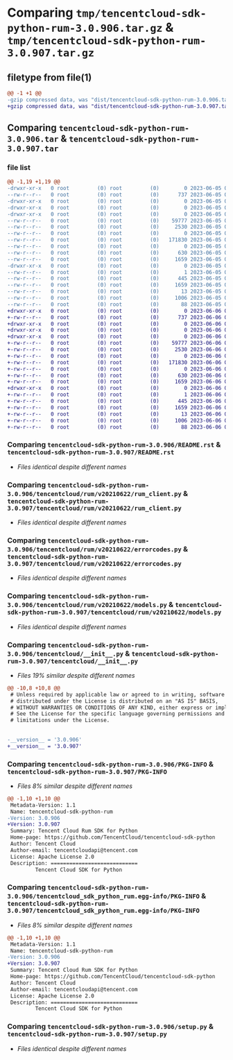 # Comparing `tmp/tencentcloud-sdk-python-rum-3.0.906.tar.gz` & `tmp/tencentcloud-sdk-python-rum-3.0.907.tar.gz`

## filetype from file(1)

```diff
@@ -1 +1 @@
-gzip compressed data, was "dist/tencentcloud-sdk-python-rum-3.0.906.tar", last modified: Mon Jun  5 00:40:42 2023, max compression
+gzip compressed data, was "dist/tencentcloud-sdk-python-rum-3.0.907.tar", last modified: Tue Jun  6 02:33:02 2023, max compression
```

## Comparing `tencentcloud-sdk-python-rum-3.0.906.tar` & `tencentcloud-sdk-python-rum-3.0.907.tar`

### file list

```diff
@@ -1,19 +1,19 @@
-drwxr-xr-x   0 root         (0) root         (0)        0 2023-06-05 00:40:42.000000 tencentcloud-sdk-python-rum-3.0.906/
--rw-r--r--   0 root         (0) root         (0)      737 2023-06-05 00:40:42.000000 tencentcloud-sdk-python-rum-3.0.906/README.rst
-drwxr-xr-x   0 root         (0) root         (0)        0 2023-06-05 00:40:42.000000 tencentcloud-sdk-python-rum-3.0.906/tencentcloud/
-drwxr-xr-x   0 root         (0) root         (0)        0 2023-06-05 00:40:42.000000 tencentcloud-sdk-python-rum-3.0.906/tencentcloud/rum/
-drwxr-xr-x   0 root         (0) root         (0)        0 2023-06-05 00:40:42.000000 tencentcloud-sdk-python-rum-3.0.906/tencentcloud/rum/v20210622/
--rw-r--r--   0 root         (0) root         (0)    59777 2023-06-05 00:40:42.000000 tencentcloud-sdk-python-rum-3.0.906/tencentcloud/rum/v20210622/rum_client.py
--rw-r--r--   0 root         (0) root         (0)     2530 2023-06-05 00:40:42.000000 tencentcloud-sdk-python-rum-3.0.906/tencentcloud/rum/v20210622/errorcodes.py
--rw-r--r--   0 root         (0) root         (0)        0 2023-06-05 00:40:42.000000 tencentcloud-sdk-python-rum-3.0.906/tencentcloud/rum/v20210622/__init__.py
--rw-r--r--   0 root         (0) root         (0)   171830 2023-06-05 00:40:42.000000 tencentcloud-sdk-python-rum-3.0.906/tencentcloud/rum/v20210622/models.py
--rw-r--r--   0 root         (0) root         (0)        0 2023-06-05 00:40:42.000000 tencentcloud-sdk-python-rum-3.0.906/tencentcloud/rum/__init__.py
--rw-r--r--   0 root         (0) root         (0)      630 2023-06-05 00:40:42.000000 tencentcloud-sdk-python-rum-3.0.906/tencentcloud/__init__.py
--rw-r--r--   0 root         (0) root         (0)     1659 2023-06-05 00:40:42.000000 tencentcloud-sdk-python-rum-3.0.906/PKG-INFO
-drwxr-xr-x   0 root         (0) root         (0)        0 2023-06-05 00:40:42.000000 tencentcloud-sdk-python-rum-3.0.906/tencentcloud_sdk_python_rum.egg-info/
--rw-r--r--   0 root         (0) root         (0)        1 2023-06-05 00:40:42.000000 tencentcloud-sdk-python-rum-3.0.906/tencentcloud_sdk_python_rum.egg-info/dependency_links.txt
--rw-r--r--   0 root         (0) root         (0)      445 2023-06-05 00:40:42.000000 tencentcloud-sdk-python-rum-3.0.906/tencentcloud_sdk_python_rum.egg-info/SOURCES.txt
--rw-r--r--   0 root         (0) root         (0)     1659 2023-06-05 00:40:42.000000 tencentcloud-sdk-python-rum-3.0.906/tencentcloud_sdk_python_rum.egg-info/PKG-INFO
--rw-r--r--   0 root         (0) root         (0)       13 2023-06-05 00:40:42.000000 tencentcloud-sdk-python-rum-3.0.906/tencentcloud_sdk_python_rum.egg-info/top_level.txt
--rw-r--r--   0 root         (0) root         (0)     1006 2023-06-05 00:40:42.000000 tencentcloud-sdk-python-rum-3.0.906/setup.py
--rw-r--r--   0 root         (0) root         (0)       88 2023-06-05 00:40:42.000000 tencentcloud-sdk-python-rum-3.0.906/setup.cfg
+drwxr-xr-x   0 root         (0) root         (0)        0 2023-06-06 02:33:02.000000 tencentcloud-sdk-python-rum-3.0.907/
+-rw-r--r--   0 root         (0) root         (0)      737 2023-06-06 02:33:02.000000 tencentcloud-sdk-python-rum-3.0.907/README.rst
+drwxr-xr-x   0 root         (0) root         (0)        0 2023-06-06 02:33:02.000000 tencentcloud-sdk-python-rum-3.0.907/tencentcloud/
+drwxr-xr-x   0 root         (0) root         (0)        0 2023-06-06 02:33:02.000000 tencentcloud-sdk-python-rum-3.0.907/tencentcloud/rum/
+drwxr-xr-x   0 root         (0) root         (0)        0 2023-06-06 02:33:02.000000 tencentcloud-sdk-python-rum-3.0.907/tencentcloud/rum/v20210622/
+-rw-r--r--   0 root         (0) root         (0)    59777 2023-06-06 02:33:02.000000 tencentcloud-sdk-python-rum-3.0.907/tencentcloud/rum/v20210622/rum_client.py
+-rw-r--r--   0 root         (0) root         (0)     2530 2023-06-06 02:33:02.000000 tencentcloud-sdk-python-rum-3.0.907/tencentcloud/rum/v20210622/errorcodes.py
+-rw-r--r--   0 root         (0) root         (0)        0 2023-06-06 02:33:02.000000 tencentcloud-sdk-python-rum-3.0.907/tencentcloud/rum/v20210622/__init__.py
+-rw-r--r--   0 root         (0) root         (0)   171830 2023-06-06 02:33:02.000000 tencentcloud-sdk-python-rum-3.0.907/tencentcloud/rum/v20210622/models.py
+-rw-r--r--   0 root         (0) root         (0)        0 2023-06-06 02:33:02.000000 tencentcloud-sdk-python-rum-3.0.907/tencentcloud/rum/__init__.py
+-rw-r--r--   0 root         (0) root         (0)      630 2023-06-06 02:33:02.000000 tencentcloud-sdk-python-rum-3.0.907/tencentcloud/__init__.py
+-rw-r--r--   0 root         (0) root         (0)     1659 2023-06-06 02:33:02.000000 tencentcloud-sdk-python-rum-3.0.907/PKG-INFO
+drwxr-xr-x   0 root         (0) root         (0)        0 2023-06-06 02:33:02.000000 tencentcloud-sdk-python-rum-3.0.907/tencentcloud_sdk_python_rum.egg-info/
+-rw-r--r--   0 root         (0) root         (0)        1 2023-06-06 02:33:02.000000 tencentcloud-sdk-python-rum-3.0.907/tencentcloud_sdk_python_rum.egg-info/dependency_links.txt
+-rw-r--r--   0 root         (0) root         (0)      445 2023-06-06 02:33:02.000000 tencentcloud-sdk-python-rum-3.0.907/tencentcloud_sdk_python_rum.egg-info/SOURCES.txt
+-rw-r--r--   0 root         (0) root         (0)     1659 2023-06-06 02:33:02.000000 tencentcloud-sdk-python-rum-3.0.907/tencentcloud_sdk_python_rum.egg-info/PKG-INFO
+-rw-r--r--   0 root         (0) root         (0)       13 2023-06-06 02:33:02.000000 tencentcloud-sdk-python-rum-3.0.907/tencentcloud_sdk_python_rum.egg-info/top_level.txt
+-rw-r--r--   0 root         (0) root         (0)     1006 2023-06-06 02:33:02.000000 tencentcloud-sdk-python-rum-3.0.907/setup.py
+-rw-r--r--   0 root         (0) root         (0)       88 2023-06-06 02:33:02.000000 tencentcloud-sdk-python-rum-3.0.907/setup.cfg
```

### Comparing `tencentcloud-sdk-python-rum-3.0.906/README.rst` & `tencentcloud-sdk-python-rum-3.0.907/README.rst`

 * *Files identical despite different names*

### Comparing `tencentcloud-sdk-python-rum-3.0.906/tencentcloud/rum/v20210622/rum_client.py` & `tencentcloud-sdk-python-rum-3.0.907/tencentcloud/rum/v20210622/rum_client.py`

 * *Files identical despite different names*

### Comparing `tencentcloud-sdk-python-rum-3.0.906/tencentcloud/rum/v20210622/errorcodes.py` & `tencentcloud-sdk-python-rum-3.0.907/tencentcloud/rum/v20210622/errorcodes.py`

 * *Files identical despite different names*

### Comparing `tencentcloud-sdk-python-rum-3.0.906/tencentcloud/rum/v20210622/models.py` & `tencentcloud-sdk-python-rum-3.0.907/tencentcloud/rum/v20210622/models.py`

 * *Files identical despite different names*

### Comparing `tencentcloud-sdk-python-rum-3.0.906/tencentcloud/__init__.py` & `tencentcloud-sdk-python-rum-3.0.907/tencentcloud/__init__.py`

 * *Files 19% similar despite different names*

```diff
@@ -10,8 +10,8 @@
 # Unless required by applicable law or agreed to in writing, software
 # distributed under the License is distributed on an "AS IS" BASIS,
 # WITHOUT WARRANTIES OR CONDITIONS OF ANY KIND, either express or implied.
 # See the License for the specific language governing permissions and
 # limitations under the License.
 
 
-__version__ = '3.0.906'
+__version__ = '3.0.907'
```

### Comparing `tencentcloud-sdk-python-rum-3.0.906/PKG-INFO` & `tencentcloud-sdk-python-rum-3.0.907/PKG-INFO`

 * *Files 8% similar despite different names*

```diff
@@ -1,10 +1,10 @@
 Metadata-Version: 1.1
 Name: tencentcloud-sdk-python-rum
-Version: 3.0.906
+Version: 3.0.907
 Summary: Tencent Cloud Rum SDK for Python
 Home-page: https://github.com/TencentCloud/tencentcloud-sdk-python
 Author: Tencent Cloud
 Author-email: tencentcloudapi@tencent.com
 License: Apache License 2.0
 Description: ============================
         Tencent Cloud SDK for Python
```

### Comparing `tencentcloud-sdk-python-rum-3.0.906/tencentcloud_sdk_python_rum.egg-info/PKG-INFO` & `tencentcloud-sdk-python-rum-3.0.907/tencentcloud_sdk_python_rum.egg-info/PKG-INFO`

 * *Files 8% similar despite different names*

```diff
@@ -1,10 +1,10 @@
 Metadata-Version: 1.1
 Name: tencentcloud-sdk-python-rum
-Version: 3.0.906
+Version: 3.0.907
 Summary: Tencent Cloud Rum SDK for Python
 Home-page: https://github.com/TencentCloud/tencentcloud-sdk-python
 Author: Tencent Cloud
 Author-email: tencentcloudapi@tencent.com
 License: Apache License 2.0
 Description: ============================
         Tencent Cloud SDK for Python
```

### Comparing `tencentcloud-sdk-python-rum-3.0.906/setup.py` & `tencentcloud-sdk-python-rum-3.0.907/setup.py`

 * *Files identical despite different names*

